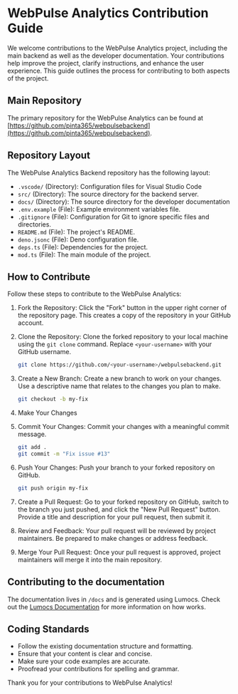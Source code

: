 # WebPulse Analytics Contribution Guide

We welcome contributions to the WebPulse Analytics project, including the main backend as well as the developer documentation. Your contributions help improve the project, clarify instructions, and enhance the user experience. This guide outlines the process for contributing to both aspects of the project.

## Main Repository

The primary repository for the WebPulse Analytics can be found at [https://github.com/pinta365/webpulsebackend](https://github.com/pinta365/webpulsebackend).

## Repository Layout

The WebPulse Analytics Backend repository has the following layout:

- `.vscode/` (Directory): Configuration files for Visual Studio Code
- `src/` (Directory): The source directory for the backend server.
- `docs/` (Directory): The source directory for the developer documentation
- `.env.example` (File): Example environment variables file.
- `.gitignore` (File): Configuration for Git to ignore specific files and directories.
- `README.md` (File): The project's README.
- `deno.jsonc` (File): Deno configuration file.
- `deps.ts` (File): Dependencies for the project.
- `mod.ts` (File): The main module of the project.

## How to Contribute

Follow these steps to contribute to the WebPulse Analytics:

1. Fork the Repository: Click the "Fork" button in the upper right corner of the repository page. This creates a copy of the repository in your GitHub account.

2. Clone the Repository: Clone the forked repository to your local machine using the `git clone` command. Replace `<your-username>` with your GitHub username.

   ```bash
   git clone https://github.com/<your-username>/webpulsebackend.git
   ```

3. Create a New Branch: Create a new branch to work on your changes. Use a descriptive name that relates to the changes you plan to make.

   ```bash
   git checkout -b my-fix
   ```

4. Make Your Changes

5. Commit Your Changes: Commit your changes with a meaningful commit message.

   ```bash
   git add .
   git commit -m "Fix issue #13"
   ```

6. Push Your Changes: Push your branch to your forked repository on GitHub.

   ```bash
   git push origin my-fix
   ```

7. Create a Pull Request: Go to your forked repository on GitHub, switch to the branch you just pushed, and click the "New Pull Request" button. Provide a title and description for your pull request, then submit it.

8. Review and Feedback: Your pull request will be reviewed by project maintainers. Be prepared to make changes or address feedback.

9. Merge Your Pull Request: Once your pull request is approved, project maintainers will merge it into the main repository.

## Contributing to the documentation

The documentation lives in `/docs` and is generated using Lumocs. Check out the [Lumocs Documentation](https://lumocs.56k.guru) for more information on how works.

## Coding Standards

- Follow the existing documentation structure and formatting.
- Ensure that your content is clear and concise.
- Make sure your code examples are accurate.
- Proofread your contributions for spelling and grammar.

Thank you for your contributions to WebPulse Analytics!